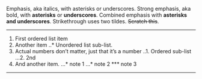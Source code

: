Emphasis, aka italics, with asterisks or underscores.
Strong emphasis, aka bold, with **asterisks** or **underscores**.
Combined emphasis with **asterisks and underscores**.
Strikethrough uses two tildes. ~~Scratch this~~.
***
1. First ordered list item
2. Another item
   ..* Unordered list sub-list.
3. Actual numbers don’t matter, just that it’s a number
   ..1. Ordered sub-list
   ...2. 2nd
4. And another item.
   ...* note 1
   ...* note 2
   *** note 3
***
